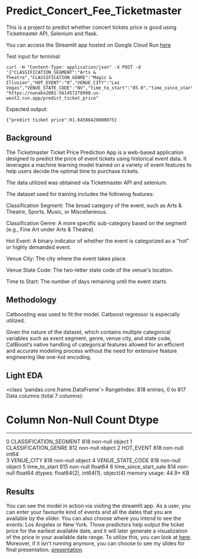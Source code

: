 # Predict_Concert_Fee_Ticketmaster

This is a project to predict whether concert tickets price is good using Ticketmaster API, Selenium and flask.

You can access the Streamlit app hosted on Google Cloud Run [here](https://app-561457278990.us-west2.run.app)


Test input for terminal:
```
curl -H "Content-Type: application/json" -X POST -d '{"CLASSIFICATION_SEGMENT":"Arts & Theatre","CLASSIFICATION_GENRE":"Magic & Illusion","HOT_EVENT":"0","VENUE_CITY":"Las Vegas","VENUE_STATE_CODE":"NV","time_to_start":"85.0","time_since_start_sale":"-146.0"}' "https://nanako2001-561457278990.us-west2.run.app/predict_ticket_price"
```
Expected output:
```
{"predict ticket price":91.64586428080075}
```


## Background

The Ticketmaster Ticket Price Prediction App is a web-based application designed to predict the price of event tickets using historical event data. It leverages a machine learning model trained on a variety of event features to help users decide the optimal time to purchase tickets.

The data utilized was obtained via Ticketmaster API and selenium.

The dataset used for training includes the following features:

Classification Segment: The broad category of the event, such as Arts & Theatre, Sports, Music, or Miscellaneous.

Classification Genre: A more specific sub-category based on the segment (e.g., Fine Art under Arts & Theatre).

Hot Event: A binary indicator of whether the event is categorized as a "hot" or highly demanded event.

Venue City: The city where the event takes place.

Venue State Code: The two-letter state code of the venue's location.

Time to Start: The number of days remaining until the event starts.

## Methodology

Catboosting was used to fit the model. Catboost regressor is especially utilized. 

Given the nature of the dataset, which contains multiple categorical variables such as event segment, genre, venue city, and state code, CatBoost’s native handling of categorical features allowed for an efficient and accurate modeling process without the need for extensive feature engineering like one-hot encoding.

## Light EDA

<class 'pandas.core.frame.DataFrame'>
RangeIndex: 818 entries, 0 to 817
Data columns (total 7 columns):
 #   Column                  Non-Null Count  Dtype  
---  ------                  --------------  -----  
 0   CLASSIFICATION_SEGMENT  818 non-null    object 
 1   CLASSIFICATION_GENRE    812 non-null    object 
 2   HOT_EVENT               818 non-null    int64  
 3   VENUE_CITY              818 non-null    object 
 4   VENUE_STATE_CODE        818 non-null    object 
 5   time_to_start           815 non-null    float64
 6   time_since_start_sale   814 non-null    float64
dtypes: float64(2), int64(1), object(4)
memory usage: 44.9+ KB



## Results

You can see the model in action via visiting the streamlit app. As a user, you can enter your favourite kind of events and all the dates that you are available by the slider. You can also choose where you intend to see the events: Los Angeles or New York. Those predictors help output the ticket price for the earliest available date, and it will later generate a visualization of the price in your available date range. To utilize this, you can look at [here](https://app-561457278990.us-west2.run.app). Moreover, if it isn't running anymore, you can choose to see my slides for final presentation. [presentation](https://github.com/JessicaCaishanghai/Predict_Concert_Fee_Ticketmaster/blob/main/slides/418Final%20Where%E2%80%99s%20the%20best%20seats_%20%20Predicting%20Concert%20Prices%20To%20Assist%20Decision%20(2).pdf).

